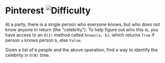 # Pinterest ![Difficulty](https://img.shields.io/badge/-MEDIUM-yellow)
	
At a party, there is a single person who everyone knows, but who does not know anyone in return (the "celebrity"). To help figure out who this is, you have access to an `O(1)` method called `knows(a, b)`, which returns `True` if person `a` knows person `b`, else `False`.
	
Given a list of `N` people and the above operation, find a way to identify the celebrity in `O(N)` time.
	
